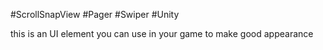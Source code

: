 #ScrollSnapView
#Pager 
#Swiper
#Unity

this is an UI element you can use in your game to make good appearance 
